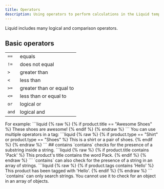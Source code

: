 ```yaml
---
title: Operators
description: Using operators to perform calculations in the Liquid template language.
---
```

Liquid includes many logical and comparison operators.
## Basic operators
<table>
  <tbody>
    <tr>
      <td><code>==</code></td>
      <td>equals</td>
    </tr>
    <tr>
      <td><code>!=</code></td>
      <td>does not equal</td>
    </tr>
    <tr>
      <td><code>&gt;</code></td>
      <td>greater than</td>
    </tr>
    <tr>
      <td><code>&lt;</code></td>
      <td>less than</td>
    </tr>
    <tr>
      <td><code>&gt;=</code></td>
      <td>greater than or equal to</td>
    </tr>
    <tr>
      <td><code>&lt;=</code></td>
      <td>less than or equal to</td>
    </tr>
    <tr>
      <td><code>or</code></td>
      <td>logical or</td>
    </tr>
    <tr>
      <td><code>and</code></td>
      <td>logical and</td>
    </tr>
  </tbody>
</table>
For example:
```liquid
{% raw %}
{% if product.title == "Awesome Shoes" %}
  These shoes are awesome!
{% endif %}
{% endraw %}
```
You can use multiple operators in a tag:
```liquid
{% raw %}
{% if product.type == "Shirt" or product.type == "Shoes" %}
  This is a shirt or a pair of shoes.
{% endif %}
{% endraw %}
```
## contains
`contains` checks for the presence of a substring inside a string.
```liquid
{% raw %}
{% if product.title contains 'Pack' %}
  This product's title contains the word Pack.
{% endif %}
{% endraw %}
```
`contains` can also check for the presence of a string in an array of strings.
```liquid
{% raw %}
{% if product.tags contains 'Hello' %}
  This product has been tagged with 'Hello'.
{% endif %}
{% endraw %}
```
`contains` can only search strings. You cannot use it to check for an object in an array of objects.